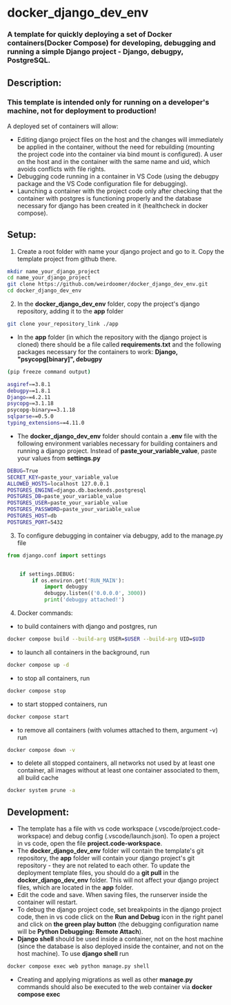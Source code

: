 # docker_django_dev_env
### A template for quickly deploying a set of Docker containers(Docker Compose) for developing, debugging and running a simple Django project - Django, debugpy, PostgreSQL.

## Description:
### This template is intended only for running on a developer's machine, not for deployment to production! 
A deployed set of containers will allow:
- Editing django project files on the host and the changes will immediately be applied in the container, without the need for rebuilding (mounting the project code into the container via bind mount is configured). A user on the host and in the container with the same name and uid, which avoids conflicts with file rights.
- Debugging code running in a container in VS Code (using the debugpy package and the VS Code configuration file for debugging).
- Launching a container with the project code only after checking that the container with postgres is functioning properly and the database necessary for django has been created in it (healthcheck in docker compose).

## Setup:
1. Create a root folder with name your django project and go to it. Copy the template project from github there.
```bash
mkdir name_your_django_project  
cd name_your_django_project  
git clone https://github.com/weirdoomer/docker_django_dev_env.git
cd docker_django_dev_env
```
2. In the **docker_django_dev_env** folder, copy the project's django repository, adding it to the **app** folder
```bash
git clone your_repository_link ./app
```
- In the **app** folder (in which the repository with the django project is cloned) there should be a file called **requirements.txt** and the following packages necessary for the containers to work: **Django, "psycopg[binary]", debugpy**
```bash
(pip freeze command output)

asgiref==3.8.1
debugpy==1.8.1
Django==4.2.11
psycopg==3.1.18
psycopg-binary==3.1.18
sqlparse==0.5.0
typing_extensions==4.11.0
```
- The **docker_django_dev_env** folder should contain a **.env** file with the following environment variables necessary for building containers and running a django project. Instead of **paste_your_variable_value**, paste your values from **settings.py**
```bash
DEBUG=True
SECRET_KEY=paste_your_variable_value
ALLOWED_HOSTS=localhost 127.0.0.1
POSTGRES_ENGINE=django.db.backends.postgresql
POSTGRES_DB=paste_your_variable_value
POSTGRES_USER=paste_your_variable_value
POSTGRES_PASSWORD=paste_your_variable_value
POSTGRES_HOST=db
POSTGRES_PORT=5432
```
3. To configure debugging in container via debugpy, add to the manage.py file
```python
from django.conf import settings


    if settings.DEBUG:
        if os.environ.get('RUN_MAIN'):
            import debugpy
            debugpy.listen(('0.0.0.0', 3000))
            print('debugpy attached!')
```
4. Docker commands:
- to build containers with django and postgres, run
```bash
docker compose build --build-arg USER=$USER --build-arg UID=$UID
```
- to launch all containers in the background, run
```bash
docker compose up -d
```
- to stop all containers, run
```bash
docker compose stop
```
- to start stopped containers, run
```bash
docker compose start
```
- to remove all containers (with volumes attached to them, argument -v) run
```bash
docker compose down -v
```
- to delete all stopped containers, all networks not used by at least one container, all images without at least one container associated to them, all build cache
```bash
docker system prune -a
```

## Development:
- The template has a file with vs code workspace (.vscode/project.code-workspace) and debug config (.vscode/launch.json). To open a project in vs code, open the file **project.code-workspace**.
- The **docker_django_dev_env** folder will contain the template's git repository, the **app** folder will contain your django project's git repository - they are not related to each other. To update the deployment template files, you should do a **git pull** in the **docker_django_dev_env** folder. This will not affect your django project files, which are located in the **app** folder.
- Edit the code and save. When saving files, the runserver inside the container will restart.
- To debug the django project code, set breakpoints in the django project code, then in vs code click on the **Run and Debug** icon in the right panel and click on **the green play button** (the debugging configuration name will be **Python Debugging: Remote Attach**).
- **Django shell** should be used inside a container, not on the host machine (since the database is also deployed inside the container, and not on the host machine). To use **django shell** run
```bash
docker compose exec web python manage.py shell
```
- Creating and applying migrations as well as other **manage.py** commands should also be executed to the web container via **docker compose exec**